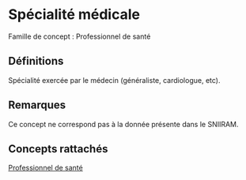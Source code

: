 # Spécialité médicale 
<!-- SPDX-License-Identifier: MPL-2.0 -->

Famille de concept : Professionnel de santé

## Définitions

Spécialité exercée par le médecin (généraliste, cardiologue, etc).

## Remarques

Ce concept ne correspond pas à la donnée présente dans le SNIIRAM.

## Concepts rattachés

[Professionnel de santé](professionnel_de_sante.md)

